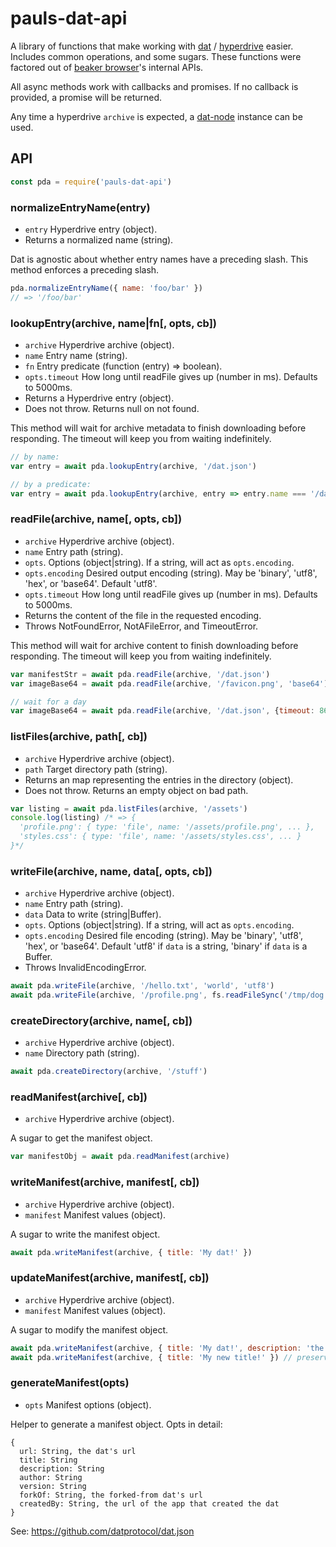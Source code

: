 # pauls-dat-api

A library of functions that make working with [dat](https://github.com/datproject/dat-node) / [hyperdrive](https://github.com/mafintosh/hyperdrive) easier.
Includes common operations, and some sugars.
These functions were factored out of [beaker browser](https://github.com/beakerbrowser/beaker)'s internal APIs.

All async methods work with callbacks and promises. If no callback is provided, a promise will be returned.

Any time a hyperdrive `archive` is expected, a [dat-node](https://github.com/datproject/dat-node) instance can be used.

## API

```js
const pda = require('pauls-dat-api')
```

### normalizeEntryName(entry)

 - `entry` Hyperdrive entry (object).
 - Returns a normalized name (string).

Dat is agnostic about whether entry names have a preceding slash. This method enforces a preceding slash.

```js
pda.normalizeEntryName({ name: 'foo/bar' })
// => '/foo/bar'
```

### lookupEntry(archive, name|fn[, opts, cb])

 - `archive` Hyperdrive archive (object).
 - `name` Entry name (string).
 - `fn` Entry predicate (function (entry) => boolean).
 - `opts.timeout` How long until readFile gives up (number in ms). Defaults to 5000ms.
 - Returns a Hyperdrive entry (object). 
 - Does not throw. Returns null on not found.

This method will wait for archive metadata to finish downloading before responding.
The timeout will keep you from waiting indefinitely.

```js
// by name:
var entry = await pda.lookupEntry(archive, '/dat.json')

// by a predicate:
var entry = await pda.lookupEntry(archive, entry => entry.name === '/dat.json')
```

### readFile(archive, name[, opts, cb])

 - `archive` Hyperdrive archive (object).
 - `name` Entry path (string).
 - `opts`. Options (object|string). If a string, will act as `opts.encoding`.
 - `opts.encoding` Desired output encoding (string). May be 'binary', 'utf8', 'hex', or 'base64'. Default 'utf8'.
 - `opts.timeout` How long until readFile gives up (number in ms). Defaults to 5000ms.
 - Returns the content of the file in the requested encoding.
 - Throws NotFoundError, NotAFileError, and TimeoutError.

This method will wait for archive content to finish downloading before responding.
The timeout will keep you from waiting indefinitely.

```js
var manifestStr = await pda.readFile(archive, '/dat.json')
var imageBase64 = await pda.readFile(archive, '/favicon.png', 'base64')

// wait for a day
var imageBase64 = await pda.readFile(archive, '/dat.json', {timeout: 86400000})
```

### listFiles(archive, path[, cb])

 - `archive` Hyperdrive archive (object).
 - `path` Target directory path (string).
 - Returns an map representing the entries in the directory (object).
 - Does not throw. Returns an empty object on bad path.

```js
var listing = await pda.listFiles(archive, '/assets')
console.log(listing) /* => {
  'profile.png': { type: 'file', name: '/assets/profile.png', ... },
  'styles.css': { type: 'file', name: '/assets/styles.css', ... }  
}*/
```

### writeFile(archive, name, data[, opts, cb])

 - `archive` Hyperdrive archive (object).
 - `name` Entry path (string).
 - `data` Data to write (string|Buffer).
 - `opts`. Options (object|string). If a string, will act as `opts.encoding`.
 - `opts.encoding` Desired file encoding (string). May be 'binary', 'utf8', 'hex', or 'base64'. Default 'utf8' if `data` is a string, 'binary' if `data` is a Buffer.
 - Throws InvalidEncodingError.

```js
await pda.writeFile(archive, '/hello.txt', 'world', 'utf8')
await pda.writeFile(archive, '/profile.png', fs.readFileSync('/tmp/dog.png'))
```

### createDirectory(archive, name[, cb])

 - `archive` Hyperdrive archive (object).
 - `name` Directory path (string).

```js
await pda.createDirectory(archive, '/stuff')
```

### readManifest(archive[, cb])

 - `archive` Hyperdrive archive (object).

A sugar to get the manifest object.

```js
var manifestObj = await pda.readManifest(archive)
```

### writeManifest(archive, manifest[, cb])

 - `archive` Hyperdrive archive (object).
 - `manifest` Manifest values (object).

A sugar to write the manifest object.

```js
await pda.writeManifest(archive, { title: 'My dat!' })
```

### updateManifest(archive, manifest[, cb])

 - `archive` Hyperdrive archive (object).
 - `manifest` Manifest values (object).

A sugar to modify the manifest object.

```js
await pda.writeManifest(archive, { title: 'My dat!', description: 'the desc' })
await pda.writeManifest(archive, { title: 'My new title!' }) // preserves description
```

### generateManifest(opts)

 - `opts` Manifest options (object).

Helper to generate a manifest object. Opts in detail:

```
{
  url: String, the dat's url
  title: String
  description: String
  author: String
  version: String
  forkOf: String, the forked-from dat's url
  createdBy: String, the url of the app that created the dat
}
```

See: https://github.com/datprotocol/dat.json